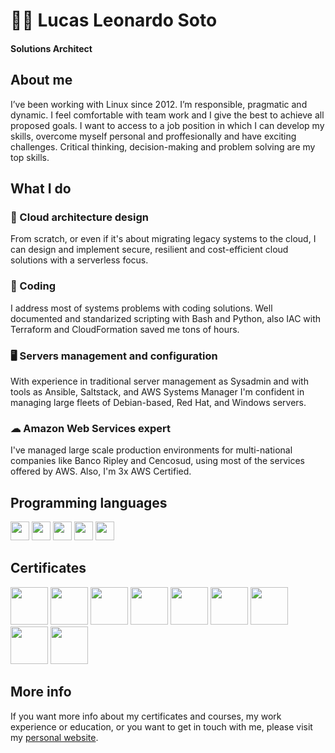 # 👨‍💻 Lucas Leonardo Soto 
#### Solutions Architect

## About me
I’ve been working with Linux since 2012.
I’m responsible, pragmatic and dynamic.
I feel comfortable with team work and I give the
best to achieve all proposed goals.
I want to access to a job position in which I can
develop my skills, overcome myself personal
and proffesionally and have exciting challenges.
Critical thinking, decision-making and problem
solving are my top skills.


## What I do

### 📏 Cloud architecture design
From scratch, or even if it's about migrating legacy systems to the cloud, I can design and implement secure, resilient and cost-efficient cloud solutions with a serverless focus.

### 📃 Coding
I address most of systems problems with coding solutions. Well documented and standarized scripting with Bash and Python, also IAC with Terraform and CloudFormation saved me tons of hours.

### 🖥 Servers management and configuration
With experience in traditional server management as Sysadmin and with tools as Ansible, Saltstack, and AWS Systems Manager I'm confident in managing large fleets of Debian-based, Red Hat, and Windows servers.

### ☁ Amazon Web Services expert
I've managed large scale production environments for multi-national companies like Banco Ripley and Cencosud, using most of the services offered by AWS. Also, I'm 3x AWS Certified.


## Programming languages
<p float="left">
  <img src="https://sotolucas.com.ar/wp-content/uploads/bash.png" height="30" />
  <img src="https://sotolucas.com.ar/wp-content/uploads/python.png" height="30" /> 
  <img src="https://sotolucas.com.ar/wp-content/uploads/terraform.png" height="30" />
  <img src="https://sotolucas.com.ar/wp-content/uploads/go.png" height="30" />
  <img src="https://sotolucas.com.ar/wp-content/uploads/php.png" height="30" />
</p>

## Certificates
<p float="left">
  <img src="https://sotolucas.com.ar/wp-content/uploads/sotolucas.com.ar-resume-kubernetes-security-specialist-logo.png" height="60" />
  <img src="https://sotolucas.com.ar/wp-content/uploads/sotolucas.com.ar-resume-logo-ckad.png" height="60" />
  <img src="https://sotolucas.com.ar/wp-content/uploads/logo_cka.png" height="60" />
  <img src="https://sotolucas.com.ar/wp-content/uploads/KCNA-Logo-300x300-1.png" height="60" />
  <img src="https://sotolucas.com.ar/wp-content/uploads/sotolucas.com.ar-aws-developer-badge.png" height="60" /> 
  <img src="https://sotolucas.com.ar/wp-content/uploads/aws_solutions_architect_badge.png" height="60" /> 
  <img src="https://sotolucas.com.ar/wp-content/uploads/aws_cloud_practitioner_badge.png" height="60" />
  <img src="https://sotolucas.com.ar/wp-content/uploads/Remote-Worker-and-Virtual-Collaborator-Professional-Certificate.png" height="60" />
  <img src="https://sotolucas.com.ar/wp-content/uploads/Scrum-Foundation-Professional-Certificate.png" height="60" />
</p>

## More info
If you want more info about my certificates and courses, my work experience or education, or you want to get in touch with me, please visit my [personal website](https://sotolucas.com.ar/).
